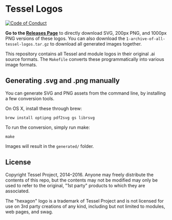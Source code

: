 # Tessel Logos

[![Code of Conduct](https://img.shields.io/badge/%E2%9D%A4-code%20of%20conduct-blue.svg?style=flat)](https://github.com/tessel/project/blob/master/CONDUCT.md)

**Go to the [Releases Page](https://github.com/tessel/logos/releases)** to directly download SVG, 200px PNG, and 1000px PNG versions of these logos. You can also download the `1-archive-of-all-tessel-logos.tar.gz` to download all generated images together.

This repository contains all Tessel and module logos in their original .ai source formats. The `Makefile` converts these programmatically into various image formats.

## Generating .svg and .png manually

You can generate SVG and PNG assets from the command line, by installing a few conversion tools.

On OS X, install these through brew:

```
brew install optipng pdf2svg gs librsvg
```

To run the conversion, simply run make:

```
make
```

Images will result in the `generated/` folder.

## License

Copyright Tessel Project, 2014–2016. Anyone may freely distribute the contents of this repo, but the contents may not be modified may only be used to refer to the original, "1st party" products to which they are associated.

The "hexagon" logo is a trademark of Tessel Project and is not licensed for use on 3rd party creations of any kind, including but not limited to modules, web pages, and swag.
